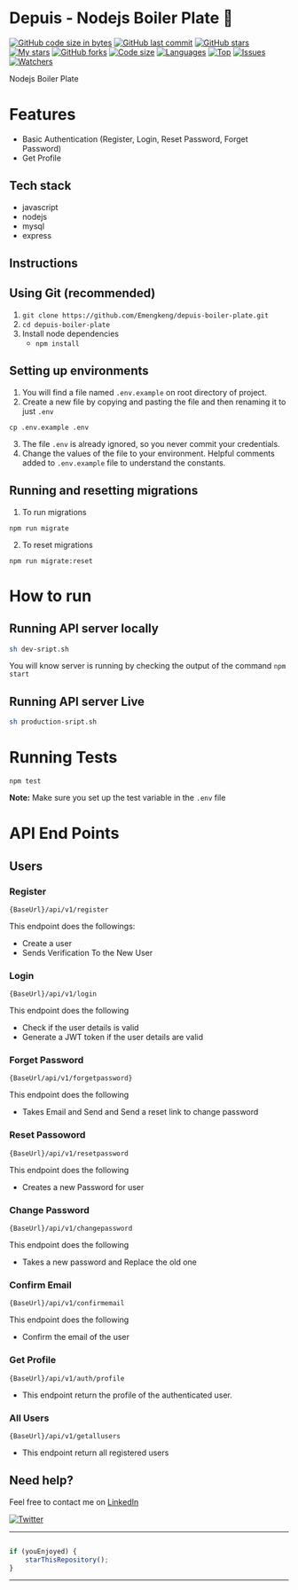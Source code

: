 # Depuis - Nodejs Boiler Plate 🌟

[![GitHub code size in bytes](https://img.shields.io/github/languages/code-size/Emengkeng/depuis-boiler-plate?logo=github&style=for-the-badge)](https://github.com/Emengkeng/depuis-boiler-plate/) 
[![GitHub last commit](https://img.shields.io/github/last-commit/Emengkeng/depuis-boiler-plate?style=for-the-badge&logo=git)](https://github.com/Emengkeng/depuis-boiler-plate/) 
[![GitHub stars](https://img.shields.io/github/stars/Emengkeng/depuis-boiler-plate?style=for-the-badge)](https://github.com/Emengkeng/depuis-boiler-plate/stargazers) 
[![My stars](https://img.shields.io/github/stars/Emengkeng?affiliations=OWNER%2CCOLLABORATOR&style=for-the-badge&label=My%20stars)](https://github.com/Emengkeng/depuis-boiler-plate/stargazers) 
[![GitHub forks](https://img.shields.io/github/forks/Emengkeng/depuis-boiler-plate?style=for-the-badge&logo=git)](https://github.com/Emengkeng/depuis-boiler-plate/network)
[![Code size](https://img.shields.io/github/languages/code-size/Emengkeng/depuis-boiler-plate?style=for-the-badge)](https://github.com/Emengkeng/depuis-boiler-plate)
[![Languages](https://img.shields.io/github/languages/count/Emengkeng/depuis-boiler-plate?style=for-the-badge)](https://github.com/Emengkeng/depuis-boiler-plate)
[![Top](https://img.shields.io/github/languages/top/Emengkeng/depuis-boiler-plate?style=for-the-badge&label=Top%20Languages)](https://github.com/Emengkeng/depuis-boiler-plate)
[![Issues](https://img.shields.io/github/issues/Emengkeng/depuis-boiler-plate?style=for-the-badge&label=Issues)](https://github.com/Emengkeng/depuis-boiler-plate)
[![Watchers](	https://img.shields.io/github/watchers/Emengkeng/depuis-boiler-plate?label=Watch&style=for-the-badge)](https://github.com/Emengkeng/depuis-boiler-plate) 

Nodejs Boiler Plate


# Features
- Basic Authentication (Register, Login, Reset Password, Forget Password)
- Get Profile

## Tech stack
- javascript
- nodejs
- mysql
- express


## Instructions

## Using Git (recommended)
1. `git clone https://github.com/Emengkeng/depuis-boiler-plate.git` 
2. `cd depuis-boiler-plate`
3. Install node dependencies 
   - `npm install`

## Setting up environments
1. You will find a file named `.env.example` on root directory of project.
2. Create a new file by copying and pasting the file and then renaming it to just `.env`

```
cp .env.example .env
```
3. The file `.env` is already ignored, so you never commit your credentials.
4. Change the values of the file to your environment. Helpful comments added to `.env.example` file to understand the constants.

## Running and resetting migrations

1. To run migrations
```
npm run migrate
```
2. To reset migrations
```
npm run migrate:reset
```

# How to run

## Running API server locally
```sh
sh dev-sript.sh
```
You will know server is running by checking the output of the command `npm start`

## Running API server Live
```sh
sh production-sript.sh
```


# Running Tests
```
npm test
```
**Note:** Make sure you set up the test variable in the `.env` file



# API End Points
## Users
### Register
```
{BaseUrl}/api/v1/register
```
This endpoint does the followings:

- Create a user
- Sends Verification To the New User

### Login
```
{BaseUrl}/api/v1/login
```
This endpoint does the following
- Check if the user details is valid
- Generate a JWT token if the user details are valid

### Forget Password
```
{BaseUrl/api/v1/forgetpassword}
```
This endpoint does the following
- Takes Email and Send and Send a reset link to change password

### Reset Passoword 
```
{BaseUrl}/api/v1/resetpassword
```
This endpoint does the following
- Creates a new Password for user

### Change Password
```
{BaseUrl}/api/v1/changepassword
```
This endpoint does the following
- Takes a new password and Replace the old one

### Confirm Email
```
{BaseUrl}/api/v1/confirmemail
```
This endpoint does the following
- Confirm the email of the user


### Get Profile
```
{BaseUrl}/api/v1/auth/profile
```
- This endpoint return the profile of the authenticated user.

### All Users
```
{BaseUrl}/api/v1/getallusers
```
- This endpoint return all registered users 
## Need help?

Feel free to contact me on [LinkedIn](https://www.linkedin.com/in/jussec/) 

 [![Twitter](https://img.shields.io/badge/Twitter-follow-blue.svg?logo=twitter&logoColor=white)](https://twitter.com/OxJussec)

---------

```javascript

if (youEnjoyed) {
    starThisRepository();
}

```

-----------